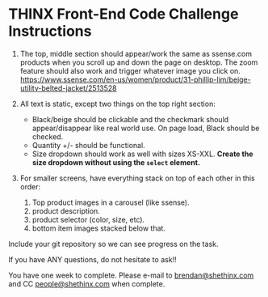 # THINX Front-End Code Challenge Instructions

1. The top, middle section should appear/work the same as ssense.com products when you scroll up and down the page on desktop. The zoom feature should also work and trigger whatever image you click on.
https://www.ssense.com/en-us/women/product/31-phillip-lim/beige-utility-belted-jacket/2513528

2. All text is static, except two things on the top right section:
    * Black/beige should be clickable and the checkmark should appear/disappear like real world use. On page load, Black should be checked.
    * Quantity +/- should be functional.
    * Size dropdown should work as well with sizes XS-XXL. **Create the size dropdown without using the `select` element.**

3. For smaller screens, have everything stack on top of each other in this order:
    1. Top product images in a carousel (like ssense).
    2. product description.
    3. product selector (color, size, etc).
    4. bottom item images stacked below that.


Include your git repository so we can see progress on the task.

If you have ANY questions, do not hesitate to ask!!

You have one week to complete. Please e-mail to brendan@shethinx.com and CC people@shethinx.com when complete.
